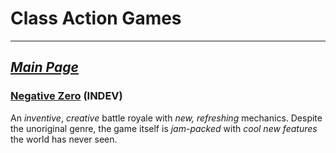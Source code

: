 # Class Action Games

---
[***Main Page***](https://kyllingene.github.io/Class_Action)
---

### [Negative Zero](https://kyllingene.github.io/Negative_Zero) (INDEV)

An *inventive*, *creative* battle royale with *new, refreshing* mechanics.
Despite the unoriginal genre, the game itself is *jam-packed* with *cool new
features* the world has never seen.
